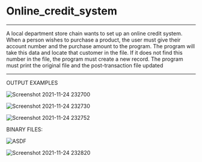 # Online_credit_system
 ****************************************************************************
 A local department store chain wants to set up an online credit system. 
 When a person wishes to purchase a product, the user must give their 
 account number and the purchase amount to the program. The program will
 take this data and locate that customer in the file. If it does not find 
 this number in the file, the program must create a new record. The program
 must print the original file and the post-transaction file updated 
 ****************************************************************************
 
OUTPUT EXAMPLES

![Screenshot 2021-11-24 232700](https://user-images.githubusercontent.com/82722644/143315070-7b0fdc34-c9da-4339-8841-12d24474184f.png)

![Screenshot 2021-11-24 232730](https://user-images.githubusercontent.com/82722644/143315135-4822af9e-43d0-402b-b768-cd448e3f0c25.png)

![Screenshot 2021-11-24 232752](https://user-images.githubusercontent.com/82722644/143315146-0d27a808-372d-4519-8c4f-43e4e91e42c9.png)

 BINARY FILES:
 

![ASDF](https://user-images.githubusercontent.com/82722644/143316254-2bff8471-df5c-4298-bab3-469612c59ddd.png)

![Screenshot 2021-11-24 232820](https://user-images.githubusercontent.com/82722644/143315178-bad38732-1352-4718-b5d1-2409b936db8d.png)
